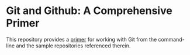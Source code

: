 # Git and Github: A Comprehensive Primer

This repository provides a [primer](1 'Git and Github - A Comprehensive Primer.pdf') for working with Git from the command-line and the sample repositories referenced therein.

[1]: https://github.com/roydukkey/git-primer/raw/master/Git%20and%20Github%20-%20A%20Comprehensive%20Primer.pdf
